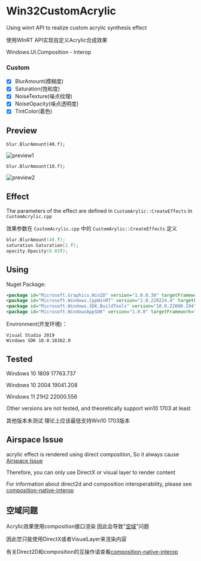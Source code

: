 # Win32CustomAcrylic
Using winrt API to realize custom acrylic synthesis effect

使用WInRT API实现自定义Acrylic合成效果


Windows.UI.Composition - Interop
### Custom
- [x] BlurAmount(模糊度)
- [x] Saturation(饱和度)
- [x] NoiseTexture(噪点纹理)
- [x] NoiseOpacity(噪点透明度)
- [x] TintColor(着色)

## Preview
`blur.BlurAmount(40.f);`


![preview1](https://github.com/Maplespe/Win32CustomAcrylic/blob/main/preview/preview1.png)


`blur.BlurAmount(10.f);`


![preview2](https://github.com/Maplespe/Win32CustomAcrylic/blob/main/preview/preview2.png)


## Effect
The parameters of the effect are defined in `CustomArylic::CreateEffects` in `CustomAcrylic.cpp`


效果参数在 `CustomAcrylic.cpp` 中的 `CustomArylic::CreateEffects` 定义
```cpp
blur.BlurAmount(40.f);
saturation.Saturation(2.f);
opacity.Opacity(0.03f);
```

## Using
Nuget Package:
```xml
<package id="Microsoft.Graphics.Win2D" version="1.0.0.30" targetFramework="native" />
<package id="Microsoft.Windows.CppWinRT" version="2.0.220224.4" targetFramework="native" />
<package id="Microsoft.Windows.SDK.BuildTools" version="10.0.22000.194" targetFramework="native" />
<package id="Microsoft.WindowsAppSDK" version="1.0.0" targetFramework="native" />
```
Environment(开发环境)：
```
Visual Studio 2019
Windows SDK 10.0.18362.0
```

## Tested
Windows 10 1809 17763.737

Windows 10 2004 19041.208

Windows 11 21H2 22000.556

Other versions are not tested, and theoretically support win10 1703 at least

其他版本未测试 理论上应该最低支持Win10 1703版本
## Airspace Issue
acrylic effect is rendered using direct composition, So it always cause [Airspace Issue](https://github.com/dotnet/wpf/issues/152)


Therefore, you can only use DirectX or visual layer to render content


For information about direct2d and composition interoperability, please see [composition-native-interop](https://docs.microsoft.com/en-us/windows/uwp/composition/composition-native-interop)

## 空域问题
Acrylic效果使用composition接口渲染 因此会导致"[空域](https://github.com/dotnet/wpf/issues/152)"问题

因此您只能使用DirectX或者VisualLayer来渲染内容

有关Direct2D和composition的互操作请查看[composition-native-interop](https://docs.microsoft.com/en-us/windows/uwp/composition/composition-native-interop)
